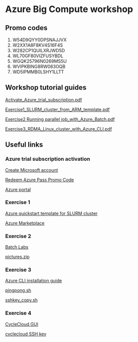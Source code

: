 # Azure Big Compute workshop

## Promo codes
1. W54D9QYY0DPSNAJJVX
2. W2XX1A8F8KV4S16F4S
3. W282CP1QUILXRJWD5D
4. WL70GF80VIZFUSYBDL
5. WGQK25796N0269MS5U
6. WVIPKBING8RW083OQB
7. WD5IPMMB0LSHY1LLTT

## Workshop tutorial guides
[Activate_Azure_trial_subscription.pdf](https://github.com/tojozefi/imgwlab/blob/master/resources/Activate_Azure_trial_subscription.pdf)

[Exercise1_SLURM_cluster_from_ARM_template.pdf](https://github.com/tojozefi/imgwlab/blob/master/resources/Exercise1_SLURM_cluster_from_ARM_template.pdf)

[Exercise2 Running parallel job_with_Azure_Batch.pdf](https://github.com/tojozefi/imgwlab/blob/master/resources/Exercise2_Running_parallel_job_with_Azure_Batch.pdf)

[Exercise3_RDMA_Linux_cluster_with_Azure_CLI.pdf](https://github.com/tojozefi/imgwlab/blob/master/resources/Exercise3_RDMA_Linux_cluster_with_Azure_CLI.pdf)

## Useful links
### Azure trial subscription activation
[Create Microsoft account](http://account.microsoft.com)

[Redeem Azure Pass Promo Code](http://www.microsoftazurepass.com)

[Azure portal](https://portal.azure.com)

### Exercise 1
[Azure quickstart template for SLURM cluster](https://github.com/Azure/azure-quickstart-templates/tree/master/slurm)

[Azure Marketplace](https://azure.microsoft.com/en-us/marketplace/)

### Exercise 2
[Batch Labs](https://github.com/Azure/BatchLabs/blob/master/Readme.md)

[pictures.zip](https://github.com/tojozefi/imgwlab/blob/master/resources/pictures.zip)

### Exercise 3
[Azure CLI installation guide](https://docs.microsoft.com/en-us/cli/azure/install-azure-cli-apt?view=azure-cli-latest)

[pingpong.sh](https://github.com/tojozefi/imgwlab/blob/master/resources/pingpong.sh)

[sshkey_copy.sh](https://github.com/tojozefi/imgwlab/blob/master/resources/sshkey_copy.sh)

### Exercise 4
[CycleCloud GUI](https://cycleserverzlyprb.westeurope.cloudapp.azure.com)

[cyclecloud SSH key](https://github.com/tojozefi/imgwlab/blob/master/resources/cyclelab.pem)

